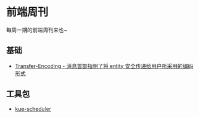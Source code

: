 # 前端周刊
每周一期的前端周刊来也~

## 基础

* [Transfer-Encoding - 消息首部指明了将 entity 安全传递给用户所采用的编码形式](https://developer.mozilla.org/zh-CN/docs/Web/HTTP/Headers/Transfer-Encoding)

## 工具包

* [kue-scheduler](https://github.com/lykmapipo/kue-scheduler)
